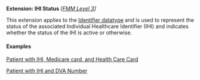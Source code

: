 **Extension: IHI Status** *[[FMM Level 3](guidance.html)]*

This extension applies to the [Identifier datatype](http://hl7.org/fhir/datatypes.html#identifier) and is used to represent the status of the associated Individual Healthcare Identifier (IHI) and indicates whether the status of the IHI is active or otherwise.

#### Examples

[Patient with IHI, Medicare card, and Health Care Card](Patient-example0.html)

[Patient with IHI and DVA Number](Patient-example1.html)
